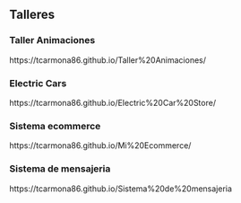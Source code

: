 <h2>Talleres</h2>

<h3>Taller Animaciones</h3>
<p>https://tcarmona86.github.io/Taller%20Animaciones/</p>


<h3>Electric Cars</h3>
<p>https://tcarmona86.github.io/Electric%20Car%20Store/</p>

<h3>Sistema ecommerce</h3>
<p>https://tcarmona86.github.io/Mi%20Ecommerce/</p>

<h3>Sistema de mensajeria</h3>
<p>https://tcarmona86.github.io/Sistema%20de%20mensajeria</p>

